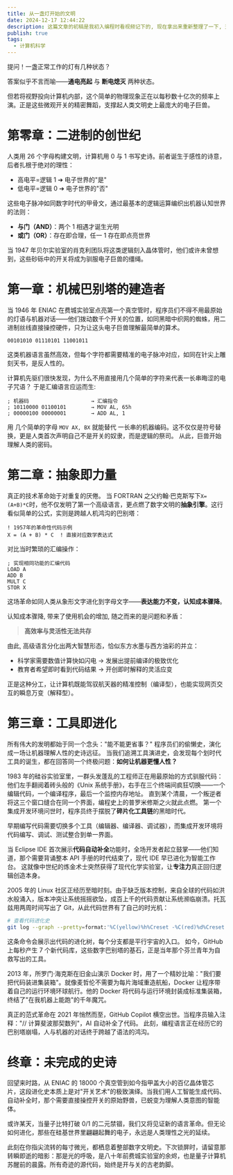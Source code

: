 ```yaml
---
title: 从一盏灯开始的文明
date: 2024-12-17 12:44:22
description: 这篇文章的初稿是我初入编程时看视频记下的, 现在拿出来重新整理了一下, 这篇也是写给当时的我, 介绍什么是编程.
publish: true
tags:
  - 计算机科学
---
```


提问！一盏正常工作的灯有几种状态？

答案似乎不言而喻——**通电亮起** 与 **断电熄灭** 两种状态。

但若将视野投向计算机内部，这个简单的物理现象正在以每秒数十亿次的频率上演。正是这些微观开关的精密舞蹈，支撑起人类文明史上最庞大的电子巨兽。

# 第零章：二进制的创世纪

人类用 26 个字母构建文明，计算机用 0 与 1 书写史诗。前者诞生于感性的诗意，后者扎根于绝对的理性：

- 高电平=逻辑 1 ➔ 电子世界的"是"
- 低电平=逻辑 0 ➔ 电子世界的"否"

这些电子脉冲如同数字时代的甲骨文，通过最基本的逻辑运算编织出机器认知世界的法则：

- **与门（AND）**：两个 1 相遇才诞生光明
- **或门（OR）**：存在即合理，任一 1 存在即点亮世界

当 1947 年贝尔实验室的肖克利团队将这类逻辑刻入晶体管时，他们或许未曾想到，这些砂砾中的开关将成为驯服电子巨兽的缰绳。

# 第一章：机械巴别塔的建造者

当 1946 年 ENIAC 在费城实验室点亮第一个真空管时，程序员们不得不用最原始的灯语与机器对话——他们拨动数千个开关的位置，如同黑暗中织网的蜘蛛，用二进制丝线直接操控硬件，只为让这头电子巨兽理解最简单的算术。

```text
00101010 01110101 11001011
```

这类机器语言虽然高效，但每个字符都需要精准的电子脉冲对应，如同在针尖上雕刻天书，是反人性的。

计算机先驱们很快发现，为什么不用直接用几个简单的字符来代表一长串晦涩的电子咒语？
于是汇编语言应运而生:

```text
; 机器码                    → 汇编指令
; 10110000 01100101        → MOV AL, 65h
; 00000100 00000001        → ADD AL, 1
```

用 几个简单的字母 `MOV AX, BX` 就能替代 一长串的机器编码。这不仅仅是符号替换，更是人类首次声明自己不是开关的奴隶，而是逻辑的祭司。
从此，巨兽开始理解人类的密码。

# 第二章：抽象即力量

真正的技术革命始于对重复的厌倦。
当 FORTRAN 之父约翰·巴克斯写下`X=(A+B)*C`时，他不仅发明了第一个高级语言，更点燃了数字文明的**抽象引擎**。这行看似简单的公式，实则是跨越人机鸿沟的巴别塔：

```text
! 1957年的革命性代码示例
X = (A + B) * C  ! 直接对应数学表达式
```

对比当时繁琐的汇编操作：

```text
; 实现相同功能的汇编代码
LOAD A
ADD B
MULT C
STOR X
```

这场革命如同人类从象形文字进化到字母文字——**表达能力不变，认知成本骤降**。

认知成本骤降, 带来了使用机会的增加, 随之而来的是问题和矛盾：

> **高效率与灵活性无法共存**

由此, 高级语言分化出两大智慧形态，恰似东方水墨与西方油彩的并立：

- 科学家需要数值计算快如闪电 → 发展出提前编译的极致优化
- 教育者希望即时看到代码结果 → 开创即时解释的灵活应变

正是这种分工，让计算机既能驾驭航天器的精准控制（编译型），也能实现网页交互的瞬息万变（解释型）。

# 第三章：工具即进化

所有伟大的发明都始于同一个念头："能不能更省事？" 程序员们的偷懒史，演化成一场让机器理解人性的史诗远征。
当我们追溯工具演进史，会发现每个划时代工具的诞生，都在回答同一个终极问题：**如何让机器更懂人性？**

1983 年的硅谷实验室里，一群头发蓬乱的工程师正在用最原始的方式驯服代码：他们左手翻阅着砖头般的《Unix 系统手册》，右手在三个终端间疯狂切换——一个编辑代码，一个编译程序，最后一个监控内存地址。
直到某个清晨，一个叛逆者将这三个窗口缝合在同一个界面，编程史上的普罗米修斯之火就此点燃。
第一个集成开发环境问世时，程序员终于摆脱了**碎片化工具链**的黑暗时代。

早期编写代码需要切换多个工具（编辑器、编译器、调试器），而集成开发环境将代码编写、调试、测试整合到单一界面。

当 Eclipse IDE 首次展示**代码自动补全**功能时，全场开发者起立鼓掌——他们知道，那个需要背诵整本 API 手册的时代结束了，现代 IDE 早已进化为智能工作台。
这就像中世纪的炼金术士突然获得了现代化学实验室，让**专注力**真正回归逻辑创造本身。

2005 年的 Linux 社区正经历至暗时刻。由于缺乏版本控制，来自全球的代码如洪水般涌入，版本冲突让系统摇摇欲坠，成百上千的代码贡献让系统濒临崩溃。托瓦兹用两周时间写出了 Git，从此代码世界有了自己的时光机：

```bash
# 查看代码进化史
git log --graph --pretty=format:'%C(yellow)%h%Creset -%C(red)%d%Creset %s %C(green)(%cr)%Creset' --abbrev-commit
```

这条命令会展示出代码的进化树，每个分支都是平行宇宙的入口。
如今，GitHub 上每秒产生 7 个新代码库，这些数字巴别塔的基石，正是当年那个芬兰青年为自救写出的工具。

2013 年，所罗门·海克斯在旧金山演示 Docker 时，用了一个精妙比喻："我们要把代码装进集装箱"。就像麦哲伦不需要为每片海域重造航船，Docker 让程序带着自己的运行环境环球航行。他的 Docker 将代码与运行环境封装成标准集装箱，终结了"在我机器上能跑"的千年魔咒。

真正的范式革命在 2021 年悄然而至，GitHub Copilot 横空出世。当程序员输入注释："// 计算斐波那契数列"，AI 自动补全了代码。
此刻，编程语言正在经历它的巴别塔崩塌，人与机器的对话终于跨越了语法的鸿沟。

# 终章：未完成的史诗

回望来时路，从 ENIAC 的 18000 个真空管到如今指甲盖大小的百亿晶体管芯片，这段进化史本质上是对"开关艺术"的极致演绎。当我们用人工智能生成代码、自动补全时，那个需要直接操控开关的原始野兽，已蜕变为理解人类意图的智能体。

或许某天，当量子比特打破 0/1 的二元禁锢，我们又将见证新的语言革命。但无论如何进化，那些在硅基世界里翩翩起舞的电子，永远是人类理性之光的延续。

此刻在你指尖流转的每寸微光，都栖息着整部数字文明史。下次锁屏时，请留意那转瞬即逝的暗影：那是光的呼吸，是八十年前费城实验室的余烬，也是量子计算机苏醒前的晨露。所有奇迹的源代码，始终是开与关的古老韵脚。
